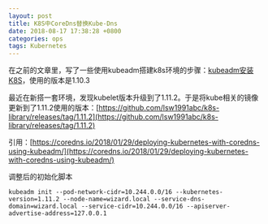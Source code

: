 ```yaml
---
layout: post
title: K8S中CoreDns替换Kube-Dns
date: 2018-08-17 17:38:28 +0800
categories: ops
tags: Kubernetes
---
```

在之前的文章里，写了一些使用kubeadm搭建k8s环境的步骤：[kubeadm安装K8S](http://xbug.xyz/1696.html)，使用的版本是1.10.3

最近在新搭一套环境，发现kubelet版本升级到了1.11.2。于是将kube相关的镜像更新到了1.11.2使用的版本：[https://github.com/lsw1991abc/k8s-library/releases/tag/1.11.2](https://github.com/lsw1991abc/k8s-library/releases/tag/1.11.2)

引用：[https://coredns.io/2018/01/29/deploying-kubernetes-with-coredns-using-kubeadm/](https://coredns.io/2018/01/29/deploying-kubernetes-with-coredns-using-kubeadm/)

调整后的初始化脚本

```shell
kubeadm init --pod-network-cidr=10.244.0.0/16 --kubernetes-version=1.11.2 --node-name=wizard.local --service-dns-domain=wizard.local --service-cidr=10.244.0.0/16 --apiserver-advertise-address=127.0.0.1
```
